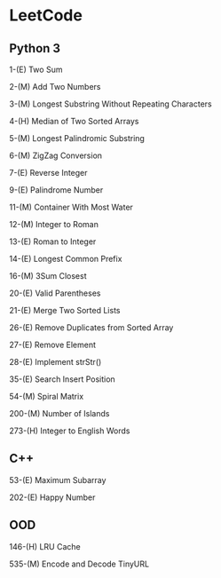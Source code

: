 # LeetCode

## Python 3
1-(E) Two Sum

2-(M) Add Two Numbers

3-(M) Longest Substring Without Repeating Characters

4-(H) Median of Two Sorted Arrays

5-(M) Longest Palindromic Substring

6-(M) ZigZag Conversion

7-(E) Reverse Integer

9-(E) Palindrome Number

11-(M) Container With Most Water

12-(M) Integer to Roman

13-(E) Roman to Integer

14-(E) Longest Common Prefix

16-(M) 3Sum Closest

20-(E) Valid Parentheses

21-(E) Merge Two Sorted Lists

26-(E) Remove Duplicates from Sorted Array

27-(E) Remove Element

28-(E) Implement strStr()

35-(E) Search Insert Position

54-(M) Spiral Matrix

200-(M) Number of Islands

273-(H) Integer to English Words


## C++
53-(E) Maximum Subarray

202-(E) Happy Number 

## OOD
146-(H) LRU Cache

535-(M) Encode and Decode TinyURL
